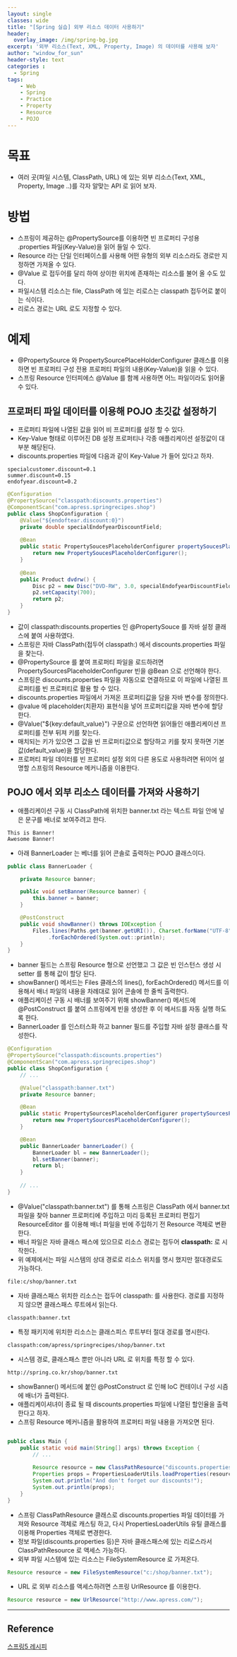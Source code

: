 ```yaml
--- 
layout: single
classes: wide
title: "[Spring 실습] 외부 리소스 데이터 사용하기"
header:
  overlay_image: /img/spring-bg.jpg
excerpt: '외부 리소스(Text, XML, Property, Image) 의 데이터를 사용해 보자'
author: "window_for_sun"
header-style: text
categories :
  - Spring
tags:
    - Web
    - Spring
    - Practice
    - Property
    - Resource
    - POJO
---  
```


# 목표
- 여러 곳(파일 시스템, ClassPath, URL) 에 있는 외부 리소스(Text, XML, Property, Image ..)를 각자 알맞는 API 로 읽어 보자.

# 방법
- 스프링이 제공하는 @PropertySource를 이용하면 빈 프로퍼티 구성용 .properties 파일(Key-Value)을 읽어 들일 수 있다.
- Resource 라는 단일 인터페이스를 사용해 어떤 유형의 외부 리소스라도 경로만 지정하면 가져올 수 있다.
- @Value 로 접두어를 달리 하여 상이한 위치에 존재하는 리소스를 불어 올 수도 있다.
- 파일시스템 리소스는 file, ClassPath 에 있는 리로스는 classpath 접두어로 붙이는 식이다.
- 리로스 경로는 URL 로도 지정할 수 있다.

# 예제
- @PropertySource 와 PropertySourcePlaceHolderConfigurer 클래스를 이용하면 빈 프로퍼티 구성 전용 프로퍼티 파일의 내용(Key-Value)을 읽을 수 있다.
- 스프링 Resource 인터피에스 @Value 를 함께 사용하면 어느 파일이라도 읽어올 수 있다.

## 프로퍼티 파일 데이터를 이용해 POJO 초깃값 설정하기
- 프로퍼티 파일에 나열된 값을 읽어 비 프로퍼티를 설정 할 수 있다.
- Key-Value 형태로 이루어진 DB 설정 프로퍼티나 각종 애플리케이션 설정값이 대부분 해당된다.
- discounts.properties 파일에 다음과 같이 Key-Value 가 들어 있다고 하자.

```
specialcustomer.discount=0.1
summer.discount=0.15
endofyear.discount=0.2
```  

```java
@Configuration
@PropertySource("classpath:discounts.properties")
@ComponentScan("com.apress.springrecipes.shop")
public class ShopConfiguration {
	@Value("${endoftear.discount:0}")
	private double specialEndofyearDiscountField;
	
	@Bean
	public static PropertySoucesPlaceholderConfigurer propertySoucesPlaceholderConfigurer() {
		return new PropertySoucesPlaceholderConfigurer();
	}
	
	@Bean
	public Product dvdrw() {
		Disc p2 = new Disc("DVD-RW", 3.0, specialEndofyearDiscountField);
		p2.setCapacity(700);
		return p2;
	}
}
```  

- 값이 classpath:discounts.properties 인 @PropertySouce 를 자바 설정 클래스에 붙여 사용하였다.
- 스프링은 자바 ClassPath(접두어 classpath:) 에서 discounts.properties 파일을 찾는다.
- @PropertySource 를 붙여 프로퍼티 파일을 로드하려면 PropertySourcesPlaceholderConfigurer 빈을 @Bean 으로 선언해야 한다.
- 스프링은 discounts.properties 파일을 자동으로 연결하므로 이 파일에 나열된 프로퍼티를 빈 프로퍼티로 활용 할 수 있다.
- discounts.properties 파일에서 가져온 프로퍼티값을 담을 자바 변수를 정의한다.
- @value 에 placeholder(치환자) 표현식을 넣어 프로퍼티값을 자바 변수에 할당 한다.
- @Value("${key:default_value}") 구문으로 선언하면 읽어들인 애플리케이션 프로퍼티를 전부 뒤져 키를 찾는다.
- 매치되는 키가 있으면 그 값을 빈 프로퍼티값으로 할당하고 키를 찾지 못하면 기본값(default_value)을 할당한다.
- 프로퍼티 파일 데이터를 빈 프로퍼티 설정 외의 다른 용도로 사용하려면 뒤이어 설명할 스프링의 Resource 메커니즘을 이용한다.

## POJO 에서 외부 리소스 데이터를 가져와 사용하기
- 애플리케이션 구동 시 ClassPath에 위치한 banner.txt 라는 텍스트 파일 안에 넣은 문구를 배너로 보여주려고 한다.

```
This is Banner!
Awesome Banner!
```  

- 아래 BannerLoader 는 베너를 읽어 콘솔로 출력하는 POJO 클래스이다.

```java
public class BannerLoader {

    private Resource banner;

    public void setBanner(Resource banner) {
        this.banner = banner;
    }

    @PostConstruct
    public void showBanner() throws IOException {
        Files.lines(Paths.get(banner.getURI()), Charset.forName("UTF-8"))
             .forEachOrdered(System.out::println);
    }
}
```  

- banner 필드는 스프링 Resource 형으로 선언했고 그 값은 빈 인스턴스 생성 시 setter 를 통해 값이 할당 된다.
- showBanner() 메서드는 Files 클래스의 lines(), forEachOrdered() 메서드를 이용해서 배너 파일의 내용을 차례대로 읽어 콘솔에 한 줄씩 출력한다.
- 애플리케이션 구동 시 배너를 보여주기 위해 showBanner() 메서드에 @PostConstruct 를 붙여 스프링에게 빈을 생성한 후 이 메서드를 자동 실행 하도록 한다.
- BannerLoader 를 인스터스화 하고 banner 필드를 주입할 자바 설정 클래스를 작성한다.

```java
@Configuration
@PropertySource("classpath:discounts.properties")
@ComponentScan("com.apress.springrecipes.shop")
public class ShopConfiguration {
	// ...

    @Value("classpath:banner.txt")
    private Resource banner;

    @Bean
    public static PropertySourcesPlaceholderConfigurer propertySourcesPlaceholderConfigurer() {
        return new PropertySourcesPlaceholderConfigurer();
    }

    @Bean
    public BannerLoader bannerLoader() {
        BannerLoader bl = new BannerLoader();
        bl.setBanner(banner);
        return bl;
    }
    
    // ...
}
```  

- @Value("classpath:banner.txt") 를 통해 스프링은 ClassPath 에서 banner.txt 파일을 찾아 banner 프로퍼티에 주입하고 미리 등록된 프로퍼티 편집기 ResourceEditor 를 이용해 배너 파일을 빈에 주입하기 전 Resource 객체로 변환한다.
- 배너 파일은 자바 클래스 패스에 있으므로 리소스 경로는 접두어 **classpath:** 로 시작한다.
- 위 예제에서는 파일 시스템의 상대 경로로 리소스 위치를 명시 했지만 절대경로도 가능하다.

```
file:c/shop/banner.txt
```  

- 자바 클래스패스 위치한 리소스는 접두어 classpath: 를 사용한다. 경로를 지정하지 않으면 클래스패스 루트에서 읽는다.

```
classpath:banner.txt
```  

- 특정 패키지에 위치한 리소스는 클래스피스 루트부터 절대 경로를 명시한다.

```
classpath:com/apress/springrecipes/shop/banner.txt
```  

- 시스템 경로, 클래스패스 뿐만 아니라 URL 로 위치를 특정 할 수 있다.

```
http://spring.co.kr/shop/banner.txt
```  

- showBanner() 메서드에 붙인 @PostConstruct 로 인해 IoC 컨테이너 구성 시즘에 배너가 출력된다.
- 애플리케이셔녀이 종료 될 때 discounts.properties 파일에 나열된 할인율을 출력한다고 하자.
- 스프링 Resource 메커니즘을 활용하여 프로퍼티 파일 내용을 가져오면 된다.

```java

public class Main {
    public static void main(String[] args) throws Exception {
    	// ...
    	
        Resource resource = new ClassPathResource("discounts.properties");
        Properties props = PropertiesLoaderUtils.loadProperties(resource);
        System.out.println("And don't forget our discounts!");
        System.out.println(props);
    }
}
```  

- 스프링 ClassPathResource 클래스로 discounts.properties 파일 데이터를 가져와 Resource 객체로 캐스팅 하고, 다시 PropertiesLoaderUtils 유틸 클래스를 이용해 Properties 객체로 변경한다.
- 정보 파일(discounts.properties 등)은 자바 클래스패스에 있는 리로스라서 ClassPathResource 로 액세스 가능하다.
- 외부 파일 시스템에 있는 리소스는 FileSystemResource 로 가져온다.

```java
Resource resource = new FileSystemResource("c:/shop/banner.txt");
```  

- URL 로 외부 리소스를 액세스하려면 스프링 UrlResource 를 이용한다.

```java
Resource resource = new UrlResource("http://www.apress.com/");
```  

---
## Reference
[스프링5 레시피](https://book.naver.com/bookdb/book_detail.nhn?bid=13911953)  
